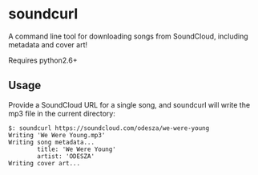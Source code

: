 soundcurl
=========

A command line tool for downloading songs from SoundCloud, including metadata and cover art!

Requires python2.6+

Usage
------

Provide a SoundCloud URL for a single song, and soundcurl will write the mp3 file in the current directory:
```
$: soundcurl https://soundcloud.com/odesza/we-were-young
Writing 'We Were Young.mp3'
Writing song metadata...
        title: 'We Were Young'
        artist: 'ODESZA'
Writing cover art...
```
